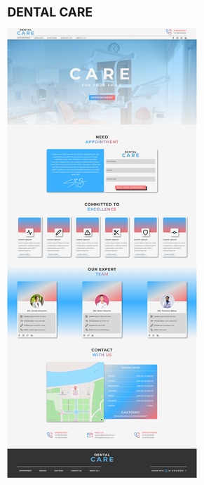 # DENTAL CARE

![IMAGE NOT FOUND](https://github.com/the-souroov/dental-care/blob/main/image/site-preview.png?raw=true)
